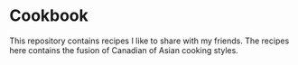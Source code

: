# Cookbook
This repository contains recipes I like to share with my friends.
The recipes here contains the fusion of Canadian of Asian cooking styles.
